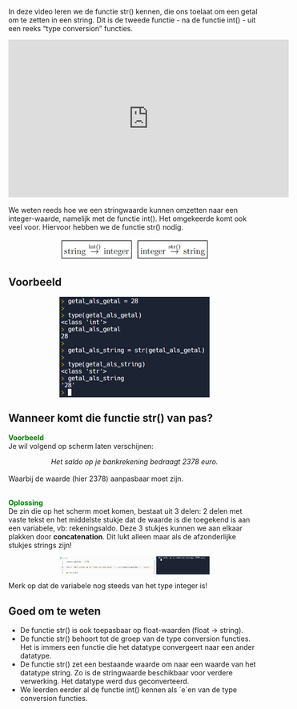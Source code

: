 In deze video leren we de functie str() kennen, die ons toelaat om een getal om te zetten in een string. Dit is de tweede functie - na de functie int() - uit een reeks “type conversion” functies.

<div align="center">
  <iframe width="560" height="315" src="https://www.youtube.com/embed/RG4yR9EmR_k" title="YouTube video player" frameborder="0" allow="accelerometer; autoplay; clipboard-write; encrypted-media; gyroscope; picture-in-picture; web-share" allowfullscreen></iframe>
</div>

We weten reeds hoe we een stringwaarde kunnen omzetten naar een integer-waarde, namelijk met de functie int(). Het omgekeerde komt ook veel voor. Hiervoor hebben we de functie str() nodig.

<div align="center">
  <img src="media/type_conversion.png" align="center" width="300px" data-caption="Type conversion integer versus string." />
</div>

## Voorbeeld
<div align="center">
  <img src="media/getal_als_string.png" align="center" width="300px" data-caption="Type conversion: getal als string." />
</div>

## Wanneer komt die functie str() van pas?
<b style="color:green;">Voorbeeld</b><br>
Je wil volgend op scherm laten verschijnen:
<div align="center">
  <i>Het saldo op je bankrekening bedraagt 2378 euro.</i>
</div>
<br>
Waarbij de waarde (hier 2378) aanpasbaar moet zijn.<br><br>

<b style="color:green;">Oplossing</b><br>
De zin die op het scherm moet komen, bestaat uit 3 delen: 2 delen met vaste tekst en het middelste stukje dat de waarde is die toegekend is aan een variabele, vb:
rekeningsaldo. Deze 3 stukjes kunnen we aan elkaar plakken door <b>concatenation</b>. Dit lukt alleen maar als de afzonderlijke stukjes strings zijn!

<div align="center">
  <img src="media/functie_str_voorbeeld.png" align="center" width="300px" data-caption="Toepassing van de functie str()." />
</div>

Merk op dat de variabele nog steeds van het type integer is!

## Goed om te weten
* De functie str() is ook toepasbaar op float-waarden (float → string).
* De functie str() behoort tot de groep van de type conversion functies. Het is immers een functie die het datatype convergeert naar een ander datatype.
* De functie str() zet een bestaande waarde om naar een waarde van het datatype string. Zo is de stringwaarde beschikbaar voor verdere verwerking. Het datatype werd dus geconverteerd.
* We leerden eerder al de functie int() kennen als ´e´en van de type conversion functies.
